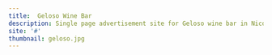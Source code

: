 ```yaml
---
title:  Geloso Wine Bar
description: Single page advertisement site for Geloso wine bar in Nicosia.
site: '#'
thumbnail: geloso.jpg
---
```

